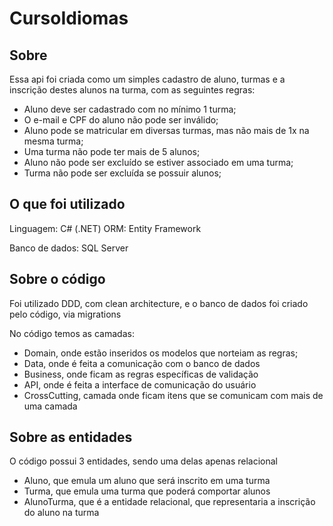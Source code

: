 # CursoIdiomas

## Sobre

Essa api foi criada como um simples cadastro de aluno, turmas e a inscrição destes alunos na turma, com as seguintes regras:
- Aluno deve ser cadastrado com no mínimo 1 turma;
- O e-mail e CPF do aluno não pode ser inválido;
- Aluno pode se matricular em diversas turmas, mas não mais de 1x na mesma turma;
- Uma turma não pode ter mais de 5 alunos;
- Aluno não pode ser excluído se estiver associado em uma turma;
- Turma não pode ser excluída se possuir alunos;

## O que foi utilizado

Linguagem: C# (.NET)
ORM: Entity Framework

Banco de dados: SQL Server

## Sobre o código

Foi utilizado DDD, com clean architecture, e o banco de dados foi criado pelo código, via migrations

No código temos as camadas:
- Domain, onde estão inseridos os modelos que norteiam as regras;
- Data, onde é feita a comunicação com o banco de dados
- Business, onde ficam as regras específicas de validação
- API, onde é feita a interface de comunicação do usuário
- CrossCutting, camada onde ficam itens que se comunicam com mais de uma camada

## Sobre as entidades

O código possui 3 entidades, sendo uma delas apenas relacional
- Aluno, que emula um aluno que será inscrito em uma turma
- Turma, que emula uma turma que poderá comportar alunos
- AlunoTurma, que é a entidade relacional, que representaria a inscrição do aluno na turma
